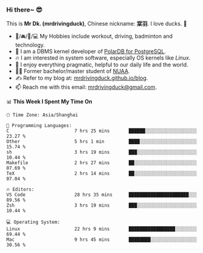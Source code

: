 ### Hi there~ 😎

This is **Mr Dk. (mrdrivingduck)**, Chinese nickname: **棠羽**. I love ducks. 🦆

- 💪/🚘/🏸/💻 My Hobbies include workout, driving, badminton and technology.
- 🍊 I am a DBMS kernel developer of [PolarDB for PostgreSQL](https://github.com/ApsaraDB/PolarDB-for-PostgreSQL).
- 🔥 I am interested in system software, especially OS kernels like *Linux*.
- 🔧 I enjoy everything pragmatic, helpful to our daily life and the world.
- 👨‍🎓 Former bachelor/master student of [NUAA](https://en.wikipedia.org/wiki/Nanjing_University_of_Aeronautics_and_Astronautics).
- ✍ Refer to my blog at: [mrdrivingduck.github.io/blog](https://mrdrivingduck.github.io/blog/).
- 📫 Reach me with this email: [mrdrivingduck@gmail.com](mailto:mrdrivingduck@gmail.com).

<!--START_SECTION:waka-->
📊 **This Week I Spent My Time On** 

```text
🕑︎ Time Zone: Asia/Shanghai

💬 Programming Languages: 
C                        7 hrs 25 mins       ██████░░░░░░░░░░░░░░░░░░░   23.27 % 
Other                    5 hrs 1 min         ████░░░░░░░░░░░░░░░░░░░░░   15.74 % 
sh                       3 hrs 19 mins       ███░░░░░░░░░░░░░░░░░░░░░░   10.44 % 
Makefile                 2 hrs 27 mins       ██░░░░░░░░░░░░░░░░░░░░░░░   07.69 % 
TeX                      2 hrs 14 mins       ██░░░░░░░░░░░░░░░░░░░░░░░   07.04 % 

🔥 Editors: 
VS Code                  28 hrs 35 mins      ██████████████████████░░░   89.56 % 
Zsh                      3 hrs 19 mins       ███░░░░░░░░░░░░░░░░░░░░░░   10.44 % 

💻 Operating System: 
Linux                    22 hrs 9 mins       █████████████████░░░░░░░░   69.44 % 
Mac                      9 hrs 45 mins       ████████░░░░░░░░░░░░░░░░░   30.56 % 
```


<!--END_SECTION:waka-->

<!-- ![Mr Dk.'s GitHub Stats](https://github-readme-stats.vercel.app/api?username=mrdrivingduck&count_private&show_icons=true&theme=buefy) -->

<!-- ![Most Used Languages](https://github-readme-stats.vercel.app/api/top-langs/?username=mrdrivingduck&exclude_repo=mips32-CPU,snort-tcp-socket&theme=buefy&layout=compact&langs_count=10) -->


<!--
**mrdrivingduck/mrdrivingduck** is a ✨ _special_ ✨ repository because its `README.md` (this file) appears on your GitHub profile.

Here are some ideas to get you started:

- 🔭 I’m currently working on ...
- 🌱 I’m currently learning ...
- 👯 I’m looking to collaborate on ...
- 🤔 I’m looking for help with ...
- 💬 Ask me about ...
- 📫 How to reach me: ...
- 😄 Pronouns: ...
- ⚡ Fun fact: ...
-->
